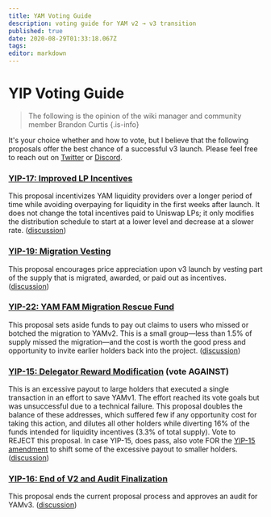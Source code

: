 ```yaml
---
title: YAM Voting Guide
description: voting guide for YAM v2 → v3 transition
published: true
date: 2020-08-29T01:33:18.067Z
tags: 
editor: markdown
---
```


# YIP Voting Guide

> The following is the opinion of the wiki manager and community member Brandon Curtis
{.is-info}

It's your choice whether and how to vote, but I believe that the following proposals offer the best chance of a successful v3 launch. Please feel free to reach out on [Twitter](https://twitter.com/bcmakes) or [Discord](/team).

### [YIP-17: Improved LP Incentives][yip17]

This proposal incentivizes YAM liquidity providers over a longer period of time while avoiding overpaying for liquidity in the first weeks after launch. It does not change the total incentives paid to Uniswap LPs; it only modifies the distribution schedule to start at a lower level and decrease at a slower rate. ([discussion][yip17-forum])

### [YIP-19: Migration Vesting][yip19]

This proposal encourages price appreciation upon v3 launch by vesting part of the supply that is migrated, awarded, or paid out as incentives. ([discussion][yip19-forum])

### [YIP-22: YAM FAM Migration Rescue Fund][yip22]

This proposal sets aside funds to pay out claims to users who missed or botched the migration to YAMv2. This is a small group—less than 1.5% of supply missed the migration—and the cost is worth the good press and opportunity to invite earlier holders back into the project. ([discussion][yip22-forum])

### [YIP-15: Delegator Reward Modification][yip15] (vote AGAINST)

This is an excessive payout to large holders that executed a single transaction in an effort to save YAMv1. The effort reached its vote goals but was unsuccessful due to a technical failure.  This proposal doubles the balance of these addresses, which suffered few if any opportunity cost for taking this action, and dilutes all other holders while diverting 16% of the funds intended for liquidity incentives (3.3% of total supply).  Vote to REJECT this proposal.  In case YIP-15, does pass, also vote FOR the [YIP-15 amendment][yip15-amend] to shift some of the excessive payout to smaller holders. ([discussion][yip15-forum])

### [YIP-16: End of V2 and Audit Finalization][yip16]

This proposal ends the current proposal process and approves an audit for YAMv3. ([discussion][yip16-forum])



[yip16]: https://snapshot.page/#/yam/proposal/QmXAZP8tYwX2zZz5EzfxLZUYJt6TM9EmxY1L4qodhZ5zcZ
[yip16-forum]: https://forum.yam.finance/t/request-for-feedback-gov-end-and-audit/167

[yip15-amend]: https://snapshot.page/#/yam/proposal/QmVuJ2gDgKBje3MsMeR4M2TYdavQy8P5kqaa7HYFt3tpYN
[yip15]:https://snapshot.page/#/yam/proposal/QmSUbZ7zMs2nJ8iemVpDDEtpUWqpGuu3zE7zdozAxCvzjF
[yip15-forum]: https://forum.yam.finance/t/yip-15-delegator-reward-modificiation/130

[yip17]: https://snapshot.page/#/yam/proposal/QmcHG5AFKrSXJ7bnww8rJfTSUPYtK3tbVXBVr4oxzKoEqY
[yip17-forum]: https://forum.yam.finance/t/yam-fam-longer-term-lp-incentives-rff/187
[yip19]: https://snapshot.page/#/yam/proposal/QmVP5f5BWuxhRtKBUrUifjQrPYRM5YHngQYdK62UuSRt6p
[yip19-forum]: https://forum.yam.finance/t/yam-v2-to-v3-migration-vesting-rff/186
[yip22]: https://snapshot.page/#/yam/proposal/QmSwFus2RLkoNJRSm2VTrAxjdRQc23RrWY7W6s675CXnzi
[yip22-forum]: https://forum.yam.finance/t/yam-fam-migration-rescue-multi-sig-fund-rff/188
